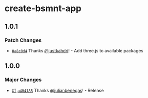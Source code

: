 # create-bsmnt-app

## 1.0.1

### Patch Changes

- [`0a8c0d4`](https://github.com/basementstudio/hydra/commit/0a8c0d4cd01aaa28bc396aa800017927714f0184) Thanks [@justkahdri](https://github.com/justkahdri)! - Add three.js to available packages

## 1.0.0

### Major Changes

- [#1](https://github.com/basementstudio/hydra/pull/1) [`a404185`](https://github.com/basementstudio/hydra/commit/a404185f7d784ba6b9fe26b2f0dc1b01b74f1d58) Thanks [@julianbenegas](https://github.com/julianbenegas)! - Release
